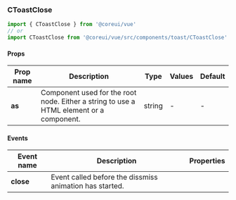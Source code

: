 ### CToastClose

```jsx
import { CToastClose } from '@coreui/vue'
// or
import CToastClose from '@coreui/vue/src/components/toast/CToastClose'
```

#### Props

| Prop name | Description                                                                             | Type   | Values | Default |
| --------- | --------------------------------------------------------------------------------------- | ------ | ------ | ------- |
| **as**    | Component used for the root node. Either a string to use a HTML element or a component. | string | -      | -       |

#### Events

| Event name | Description                                             | Properties |
| ---------- | ------------------------------------------------------- | ---------- |
| **close**  | Event called before the dissmiss animation has started. |
